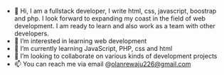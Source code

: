 - 👋 Hi, I am a fullstack developer, I write html, css, javascript, boostrap and php. I look forward to expanding my coast in the field of web development. I am ready to learn and also work as a team with other developers.
- 👀 I’m interested in learning web development
- 🌱 I’m currently learning JavaScript, PHP, css and html
- 💞️ I’m looking to collaborate on various kinds of development projects
- 📫 You can reach me via email @olanrewaju226@gmail.com

<!---
Olanrewaju-ola/Olanrewaju-ola is a ✨ special ✨ repository because its `README.md` (this file) appears on your GitHub profile.
You can click the Preview link to take a look at your changes.
--->
